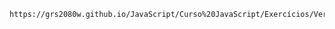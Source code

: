     https://grs2080w.github.io/JavaScript/Curso%20JavaScript/Exercícios/VeriicadorDeIdade/index.html
